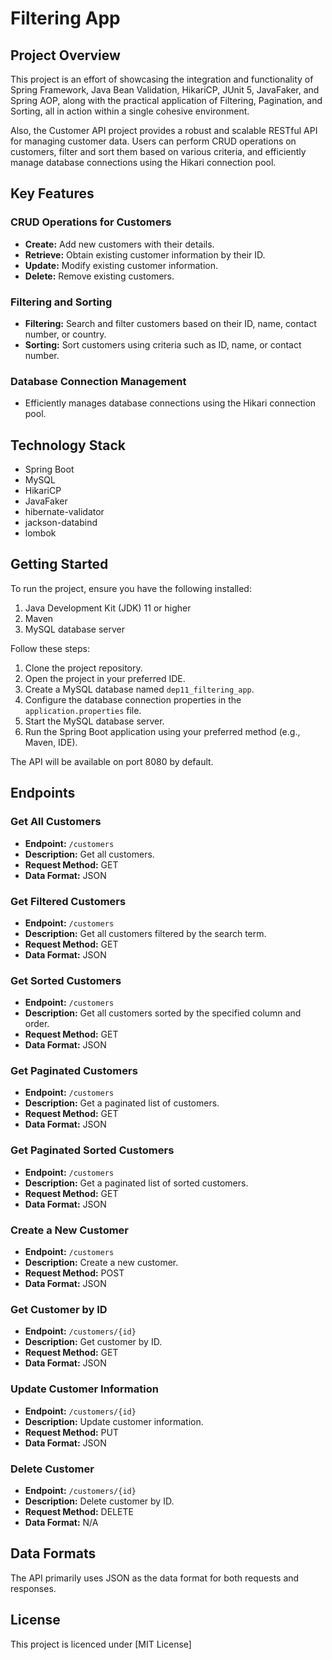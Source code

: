 # Filtering App

## Project Overview

This project is an effort of showcasing the integration and functionality of Spring Framework, Java Bean Validation, HikariCP, JUnit 5, JavaFaker, and Spring AOP, along with the practical application of Filtering, Pagination, and Sorting, all in action within a single cohesive environment. 

Also, the Customer API project provides a robust and scalable RESTful API for managing customer data. Users can perform CRUD operations on customers, filter and sort them based on various criteria, and efficiently manage database connections using the Hikari connection pool.

## Key Features

### CRUD Operations for Customers

- **Create:** Add new customers with their details.
- **Retrieve:** Obtain existing customer information by their ID.
- **Update:** Modify existing customer information.
- **Delete:** Remove existing customers.

### Filtering and Sorting

- **Filtering:** Search and filter customers based on their ID, name, contact number, or country.
- **Sorting:** Sort customers using criteria such as ID, name, or contact number.

### Database Connection Management

- Efficiently manages database connections using the Hikari connection pool.

## Technology Stack

- Spring Boot
- MySQL
- HikariCP
- JavaFaker
- hibernate-validator
- jackson-databind
- lombok

## Getting Started

To run the project, ensure you have the following installed:

1. Java Development Kit (JDK) 11 or higher
2. Maven
3. MySQL database server

Follow these steps:

1. Clone the project repository.
2. Open the project in your preferred IDE.
3. Create a MySQL database named `dep11_filtering_app`.
4. Configure the database connection properties in the `application.properties` file.
5. Start the MySQL database server.
6. Run the Spring Boot application using your preferred method (e.g., Maven, IDE).

The API will be available on port 8080 by default.

## Endpoints

### Get All Customers

- **Endpoint:** `/customers`
- **Description:** Get all customers.
- **Request Method:** GET
- **Data Format:** JSON

### Get Filtered Customers

- **Endpoint:** `/customers`
- **Description:** Get all customers filtered by the search term.
- **Request Method:** GET
- **Data Format:** JSON

### Get Sorted Customers

- **Endpoint:** `/customers`
- **Description:** Get all customers sorted by the specified column and order.
- **Request Method:** GET
- **Data Format:** JSON

### Get Paginated Customers

- **Endpoint:** `/customers`
- **Description:** Get a paginated list of customers.
- **Request Method:** GET
- **Data Format:** JSON

### Get Paginated Sorted Customers

- **Endpoint:** `/customers`
- **Description:** Get a paginated list of sorted customers.
- **Request Method:** GET
- **Data Format:** JSON

### Create a New Customer

- **Endpoint:** `/customers`
- **Description:** Create a new customer.
- **Request Method:** POST
- **Data Format:** JSON

### Get Customer by ID

- **Endpoint:** `/customers/{id}`
- **Description:** Get customer by ID.
- **Request Method:** GET
- **Data Format:** JSON

### Update Customer Information

- **Endpoint:** `/customers/{id}`
- **Description:** Update customer information.
- **Request Method:** PUT
- **Data Format:** JSON

### Delete Customer

- **Endpoint:** `/customers/{id}`
- **Description:** Delete customer by ID.
- **Request Method:** DELETE
- **Data Format:** N/A

## Data Formats

The API primarily uses JSON as the data format for both requests and responses.

## License
This project is licenced under [MIT License]

